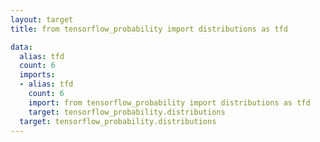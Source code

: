 ```yaml
---
layout: target
title: from tensorflow_probability import distributions as tfd

data:
  alias: tfd
  count: 6
  imports:
  - alias: tfd
    count: 6
    import: from tensorflow_probability import distributions as tfd
    target: tensorflow_probability.distributions
  target: tensorflow_probability.distributions
---
```

